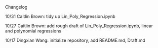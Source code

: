 Changelog

10/31
Caitlin Brown: tidy up Lin_Poly_Regression.ipynb

10/27
Caitlin Brown: add rough draft of Lin_Poly_Regression.ipynb, linear and polynomial regressions

10/17
Dingxian Wang: initialize repository, add README.md, Draft.md
